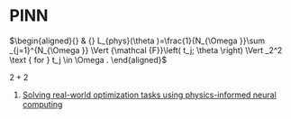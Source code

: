 # PINN

$\begin{aligned}{} & {} L_{phys}(\theta )=\frac{1}{N_{\Omega }}\sum _{j=1}^{N_{\Omega }} \Vert {\mathcal {F}}\left( t_j; \theta \right) \Vert _2^2 \text { for } t_j \in \Omega . \end{aligned}$

$2+2$

1. [Solving real-world optimization tasks using physics-informed neural computing](https://doi.org/10.1038/s41598-023-49977-3)
